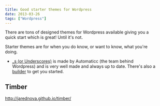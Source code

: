 ```yaml
---
title: Good starter themes for Wordpress
date: 2013-03-26
tags: ["Wordpress"]
---
```


There are tons of designed themes for Wordpress available giving you a quick start which is great! Until it's not.

Starter themes are for when you do know, or want to know, what you're doing.

- [_s (or Underscores)](https://github.com/automattic/_s) is made by Automaticc (the team behind Wordpress) and is very well made and always up to date. There's also a [builder](http://underscores.me/) to get you started.

## Timber

http://jarednova.github.io/timber/
